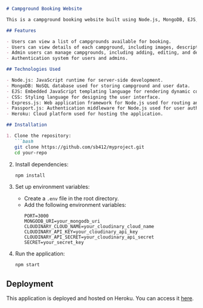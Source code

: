 ```markdown
# Campground Booking Website

This is a campground booking website built using Node.js, MongoDB, EJS, and CSS.

## Features

- Users can view a list of campgrounds available for booking.
- Users can view details of each campground, including images, description, and amenities.
- Admin users can manage campgrounds, including adding, editing, and deleting them.
- Authentication system for users and admins.

## Technologies Used

- Node.js: JavaScript runtime for server-side development.
- MongoDB: NoSQL database used for storing campground and user data.
- EJS: Embedded JavaScript templating language for rendering dynamic content in HTML pages.
- CSS: Styling language for designing the user interface.
- Express.js: Web application framework for Node.js used for routing and middleware.
- Passport.js: Authentication middleware for Node.js used for user authentication.
- Heroku: Cloud platform used for hosting the application.

## Installation

1. Clone the repository:
   ```bash
   git clone https://github.com/sb412/myproject.git
   cd your-repo
   ```

2. Install dependencies:
   ```bash
   npm install
   ```

3. Set up environment variables:
   - Create a `.env` file in the root directory.
   - Add the following environment variables:
     ```
     PORT=3000
     MONGODB_URI=your_mongodb_uri
     CLOUDINARY_CLOUD_NAME=your_cloudinary_cloud_name
     CLOUDINARY_API_KEY=your_cloudinary_api_key
     CLOUDINARY_API_SECRET=your_cloudinary_api_secret
     SECRET=your_secret_key

     ```

4. Run the application:
   ```bash
   npm start
   ```

## Deployment

This application is deployed and hosted on Heroku. You can access it [here](https://safe-badlands-71078.herokuapp.com/).
